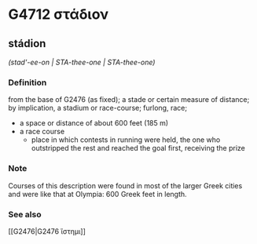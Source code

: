 # G4712 στάδιον

## stádion

_(stad'-ee-on | STA-thee-one | STA-thee-one)_

### Definition

from the base of G2476 (as fixed); a stade or certain measure of distance; by implication, a stadium or race-course; furlong, race; 

- a space or distance of about 600 feet (185 m)
- a race course
  - place in which contests in running were held, the one who outstripped the rest and reached the goal first, receiving the prize

### Note

Courses of this description were found in most of the larger Greek cities and were like that at Olympia: 600 Greek feet in length.

### See also

[[G2476|G2476 ἵστημι]]
